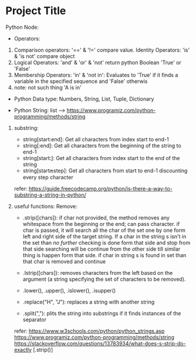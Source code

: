 # Project Title

Python Node:

* Operators:
1. Comparison operators: '==' & '!=' compare value. Identity Operators: 'is' & 'is not' compare object
2. Logical Operators:  'and' & 'or' & 'not' return python Boolean 'True' or 'False'
3. Membership Operators: 'in' & 'not in': Evaluates to 'True' if it finds a variable in the specified sequence and 'False' otherwis
4. note: not such thing 'A is in'

* Python Data type: Numbers, String, List, Tuple, Dictionary

* Python String: list --> https://www.programiz.com/python-programming/methods/string
1. substring:
	- string[start:end]: Get all characters from index start to end-1
	- string[:end]: Get all characters from the beginning of the string to end-1
	- string[start:]: Get all characters from index start to the end of the string
	- string[start:end:step]: Get all characters from start to end-1 discounting every step character
   
   refer: https://guide.freecodecamp.org/python/is-there-a-way-to-substring-a-string-in-python/

2. useful functions:
	Remove:
	- .strip([chars]): if char not provided, the method removes any whitespace from the beginning or the end; can pass character. 
					   if char is passed, it will search all the char of the set one by one form left and right side of the target string.
					   If a char in the string s isn't in the set than *no further* checking is done form that side and stop from that side
					   searching will be continue from the other side till similar thing is happen form that side. 
					   if char in string s is found in set than that char is removed and continue
	- .lstrip([chars]): removes characters from the left based on the argument (a string specifying the set of characters to be removed).
	
	
	- .lower(), .upper(), .islower(), .isupper()
	- .replace("H", "J"):  replaces a string with another string
	- .split(","): plits the string into substrings if it finds instances of the separator
	
   refer: https://www.w3schools.com/python/python_strings.asp
		  https://www.programiz.com/python-programming/methods/string
		  https://stackoverflow.com/questions/13783934/what-does-s-strip-do-exactly [.strip()]